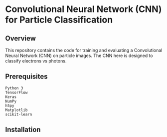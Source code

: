 # Convolutional Neural Network (CNN) for Particle Classification
## Overview

This repository contains the code for training and evaluating a Convolutional Neural Network (CNN) on particle images. The CNN here is designed to classify electrons vs photons. 

## Prerequisites

    Python 3
    TensorFlow
    Keras
    NumPy
    h5py
    Matplotlib
    scikit-learn
    
## Installation

